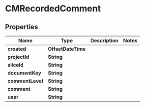 

# CMRecordedComment


## Properties

| Name | Type | Description | Notes |
|------------ | ------------- | ------------- | -------------|
|**created** | **OffsetDateTime** |  |  |
|**projectId** | **String** |  |  |
|**sliceId** | **String** |  |  |
|**documentKey** | **String** |  |  |
|**commentLevel** | **String** |  |  |
|**comment** | **String** |  |  |
|**user** | **String** |  |  |




